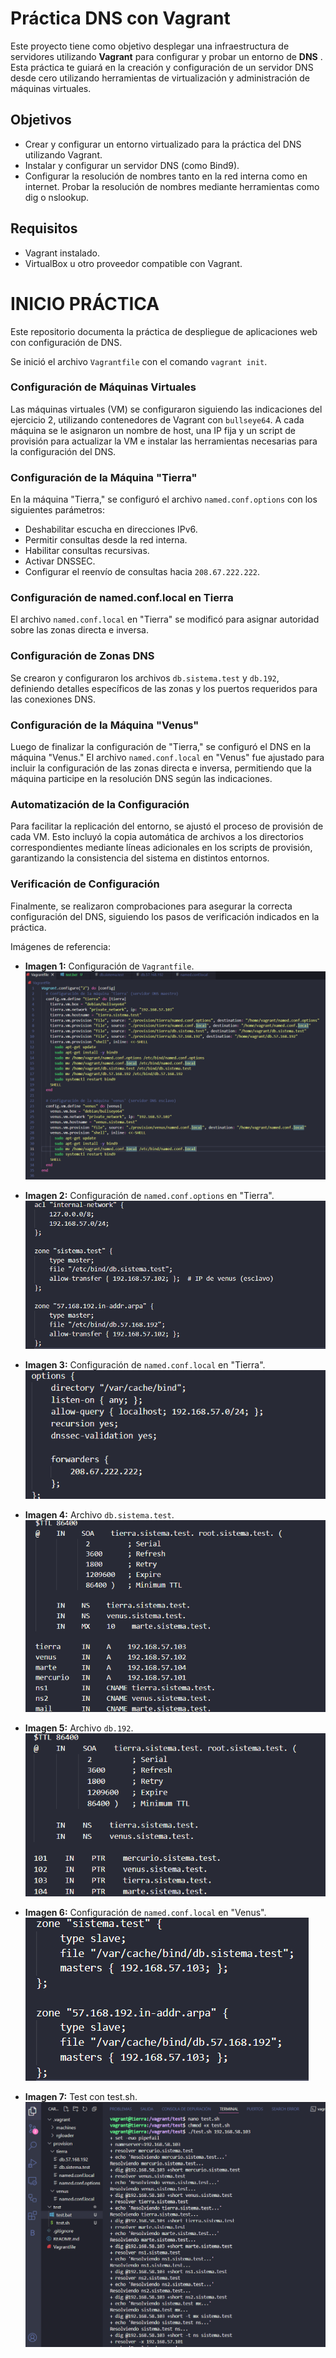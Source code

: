 # Práctica DNS con Vagrant

Este proyecto tiene como objetivo desplegar una infraestructura de servidores utilizando **Vagrant** para configurar y probar un entorno de **DNS** . 
Esta práctica te guiará en la creación y configuración de un servidor DNS desde cero utilizando herramientas de virtualización y administración de máquinas virtuales.

## Objetivos
+ Crear y configurar un entorno virtualizado para la práctica del DNS utilizando Vagrant.
+ Instalar y configurar un servidor DNS (como Bind9).
+ Configurar la resolución de nombres tanto en la red interna como en internet.
Probar la resolución de nombres mediante herramientas como dig o nslookup.
## Requisitos
+ Vagrant instalado.
+ VirtualBox u otro proveedor compatible con Vagrant.
# INICIO PRÁCTICA
Este repositorio documenta la práctica de despliegue de aplicaciones web con configuración de DNS.

Se inició el archivo `Vagrantfile` con el comando `vagrant init`.

### Configuración de Máquinas Virtuales

Las máquinas virtuales (VM) se configuraron siguiendo las indicaciones del ejercicio 2, utilizando contenedores de Vagrant con `bullseye64`. A cada máquina se le asignaron un nombre de host, una IP fija y un script de provisión para actualizar la VM e instalar las herramientas necesarias para la configuración del DNS.

### Configuración de la Máquina "Tierra"

En la máquina "Tierra," se configuró el archivo `named.conf.options` con los siguientes parámetros:

- Deshabilitar escucha en direcciones IPv6.
- Permitir consultas desde la red interna.
- Habilitar consultas recursivas.
- Activar DNSSEC.
- Configurar el reenvío de consultas hacia `208.67.222.222`.

### Configuración de named.conf.local en Tierra

El archivo `named.conf.local` en "Tierra" se modificó para asignar autoridad sobre las zonas directa e inversa.

### Configuración de Zonas DNS

Se crearon y configuraron los archivos `db.sistema.test` y `db.192`, definiendo detalles específicos de las zonas y los puertos requeridos para las conexiones DNS.

### Configuración de la Máquina "Venus"

Luego de finalizar la configuración de "Tierra," se configuró el DNS en la máquina "Venus." El archivo `named.conf.local` en "Venus" fue ajustado para incluir la configuración de las zonas directa e inversa, permitiendo que la máquina participe en la resolución DNS según las indicaciones.

### Automatización de la Configuración

Para facilitar la replicación del entorno, se ajustó el proceso de provisión de cada VM. Esto incluyó la copia automática de archivos a los directorios correspondientes mediante líneas adicionales en los scripts de provisión, garantizando la consistencia del sistema en distintos entornos.

### Verificación de Configuración

Finalmente, se realizaron comprobaciones para asegurar la correcta configuración del DNS, siguiendo los pasos de verificación indicados en la práctica.

Imágenes de referencia:

- **Imagen 1:** Configuración de `Vagrantfile`.
  ![Configuración de Vagrantfile](imagenes/imagen1.png)
  
- **Imagen 2:** Configuración de `named.conf.options` en "Tierra".
  ![Configuración de named.conf.options en Tierra](imagenes/imagen2.png)
  
- **Imagen 3:** Configuración de `named.conf.local` en "Tierra".
  ![Configuración de named.conf.local en Tierra](imagenes/imagen3.png)
  
- **Imagen 4:** Archivo `db.sistema.test`.
  ![Archivo db.sistema.test](imagenes/imagen4.png)
  
- **Imagen 5:** Archivo `db.192`.
   ![Archivo db.192](imagenes/imagen5.png)
  
- **Imagen 6:** Configuración de `named.conf.local` en "Venus".
  ![Configuración de named.conf.local en Venus](imagenes/imagen6.png)
  
- **Imagen 7:** Test con test.sh.
  ![Test con test.sh](imagenes/imagen7.png)
  

